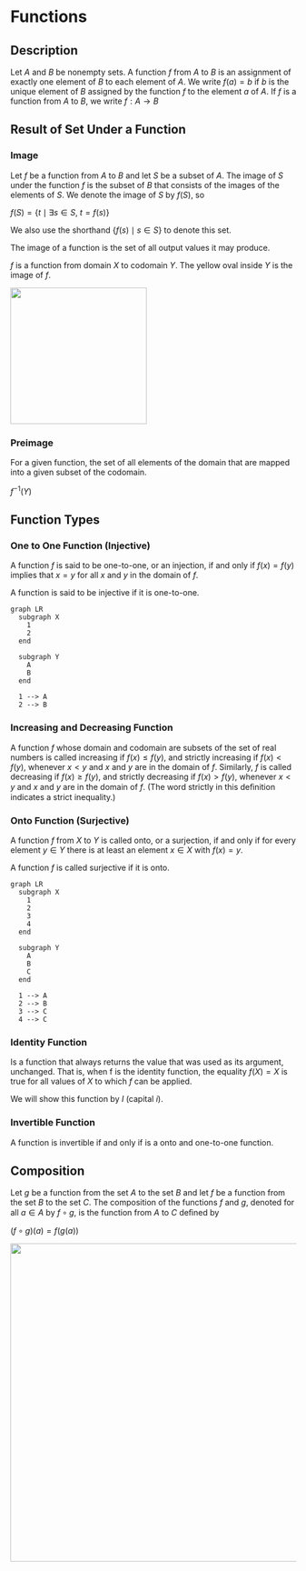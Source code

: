 # Functions

## Description

Let $A$ and $B$ be nonempty sets. A function $f$ from $A$ to $B$ is an assignment of exactly one element of $B$ to each element of $A$. We write $f(a) = b$ if $b$ is the unique element of $B$ assigned by the function $f$ to the element $a$ of $A$. If $f$ is a function from $A$ to $B$, we write $f: A \rightarrow B$

## Result of Set Under a Function

### Image

Let $f$ be a function from $A$ to $B$ and let $S$ be a subset of $A$. The image of $S$ under the function $f$ is the subset of $B$ that consists of the images of the elements of $S$. We denote the image of $S$ by $f(S)$, so

$f(S) = \{ t \mid \exists s \in S, \ t = f(s) \}$

We also use the shorthand $\{ f(s) \mid s \in S \}$ to denote this set.

The image of a function is the set of all output values it may produce.

$f$ is a function from domain $X$ to codomain $Y$. The yellow oval inside $Y$ is the image of $f$.

<img src="image5.jpg" style="width:2.5in" />

### Preimage

For a given function, the set of all elements of the domain that are mapped into a given subset of the codomain.

$f^{-1}(Y)$

## Function Types

### One to One Function (Injective)

A function $f$ is said to be one-to-one, or an injection, if and only if $f(x) = f(y)$ implies that $x = y$ for all $x$ and $y$ in the domain of $f$.

A function is said to be injective if it is one-to-one.

```mermaid
graph LR
  subgraph X
    1
    2
  end

  subgraph Y
    A
    B
  end

  1 --> A
  2 --> B
```

### Increasing and Decreasing Function

A function $f$ whose domain and codomain are subsets of the set of real numbers is called increasing if $f(x) ≤ f(y)$, and strictly increasing if $f(x) < f(y)$, whenever $x < y$ and $x$ and $y$ are in the domain of $f$. Similarly, $f$ is called decreasing if $f(x) ≥ f(y)$, and strictly decreasing if $f(x) > f(y)$, whenever $x < y$ and $x$ and $y$ are in the domain of $f$. (The word strictly in this deﬁnition indicates a strict inequality.)

### Onto Function (Surjective)

A function $f$ from $X$ to $Y$ is called onto, or a surjection, if and only if for every element $y \in Y$ there is at least an element $x \in X$ with $f(x) = y$.

A function $f$ is called surjective if it is onto.

```mermaid
graph LR
  subgraph X
    1
    2
    3
    4
  end

  subgraph Y
    A
    B
    C
  end

  1 --> A
  2 --> B
  3 --> C
  4 --> C
```

### Identity Function

Is a function that always returns the value that was used as its argument, unchanged. That is, when f is the identity function, the equality $f(X) = X$ is true for all values of $X$ to which $f$ can be applied.

We will show this function by $I$ (capital $i$).

### Invertible Function

A function is invertible if and only if is a onto and one-to-one function.

## Composition

Let $g$ be a function from the set $A$ to the set $B$ and let $f$ be a function from the set $B$ to the set $C$. The composition of the functions $f$ and $g$, denoted for all $a \in A$ by $f \circ g$, is the function from $A$ to $C$ deﬁned by

$(f \circ g)(a) = f(g(a))$

<img src="image4.jpg" style="width:5.83498in" />
